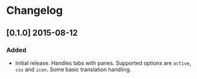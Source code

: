 # Changelog

## [0.1.0] 2015-08-12
### Added
- Initial release. Handles tabs with panes. Supported options are
  `active`, `css` and `icon`. Some basic translation handling.
